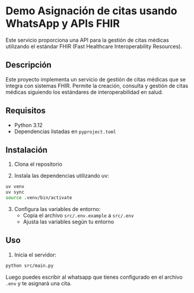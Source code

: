 
# Demo Asignación de citas usando WhatsApp y APIs FHIR

Este servicio proporciona una API para la gestión de citas médicas utilizando el estándar FHIR (Fast Healthcare Interoperability Resources).

## Descripción

Este proyecto implementa un servicio de gestión de citas médicas que se integra con sistemas FHIR. Permite la creación, consulta y gestión de citas médicas siguiendo los estándares de interoperabilidad en salud.

## Requisitos

- Python 3.12
- Dependencias listadas en `pyproject.toml`

## Instalación

1. Clona el repositorio

2. Instala las dependencias utilizando uv:

```bash
uv venv
uv sync
source .venv/bin/activate
```

3. Configura las variables de entorno:
   - Copia el archivo `src/.env.example` a `src/.env`
   - Ajusta las variables según tu entorno


## Uso

1. Inicia el servidor:

```bash
python src/main.py
```

Luego puedes escribir al whatsapp que tienes configurado en el archivo `.env` y te asignará una cita.